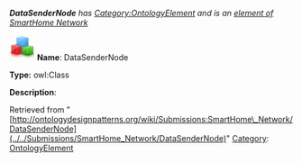 ___DataSenderNode__ has [Category:OntologyElement](../../Category/OntologyElement "Category:OntologyElement") and is an [element of](../../Property/ElementOf "Property:ElementOf") [SmartHome Network](../../Submissions/SmartHome_Network "Submissions:SmartHome Network")_


  




[![Class](../../images/thumb/2/27/Class.gif/45px-Class.gif)](../../Image/Class.gif "Class")
__Name__: DataSenderNode 


__Type:__ owl:Class 


__Description__: 





Retrieved from "[http://ontologydesignpatterns.org/wiki/Submissions:SmartHome\_Network/DataSenderNode](../../Submissions/SmartHome_Network/DataSenderNode)"
 [Category](http://ontologydesignpatterns.org/wiki/Special:Categories "Special:Categories"): [OntologyElement](../../Category/OntologyElement "Category:OntologyElement")